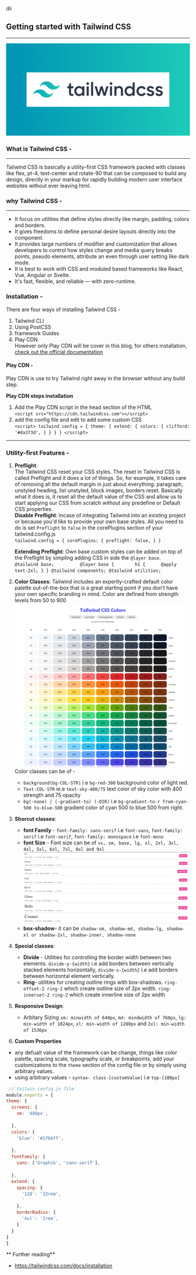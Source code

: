 dii

## Getting started with Tailwind CSS
----
![tailwind](./assets/tailwindcss.png)   


### What is Tailwind CSS -   
----
Tailwind CSS is basically a utility-first CSS framework packed with classes like flex, pt-4, text-center and rotate-90 that can be composed to build any design, directly in your markup for rapidly building modern user interface websites without ever leaving html.

### why Tailwind CSS -   
----
- It focus on utilities that define styles directly like margin, padding, colors and borders.  
- It gives freedoms to define personal desire layouts directly into the component.
- It provides large numbers of modifier and customization that allows developers to control how styles change and media query breaks points, pseudo elements, attribute an even through user setting like dark mode.
- It is best to work with CSS and moduled based frameworks like React, Vue, Angular or Svelte.
- It's fast, flexible, and reliable — with zero-runtime.

### Installation -  
There are four ways of installing Tailwind CSS -
1. Tailwind CLI
2. Using PostCSS 
3. framework Guides  
4. Play CDN    
However only Play CDN will be cover in this blog, for others installation, [check out the official documentation](https://tailwindcss.com/docs/installation: "Tailwind official documentation")

#### Play CDN -    
Play CDN is use to try Tailwind right away in the browser without any build step.    

**Play CDN steps installation**
1. Add the  Play CDN script in the head section of the HTML   
 `<script src="https://cdn.tailwindcss.com"></script>`
1. add the config file and edit to add some custom CSS  
`<script>
    tailwind.config = {
      theme: {
        extend: {
          colors: {
            clifford: '#da373d',
          }
        }
      }
    }
  </script>`
----  

### Utility-first Features -
1. **Preflight**:   
The Tailwind CSS reset your CSS styles. The reset in Tailwind CSS is called Preflight and it does a lot of things. So, for example, it takes care of removing all the default margin in just about everything: paragraph, unstyled heading, list unstyled, block images, borders reset. Basically what it does is, it reset all the default value of the CSS and allow us to start applying our CSS from scratch without any predefine or Default CSS properties.   
**Disable Preflight**: Incase of integrating Tailwind into an existing project or because you'd like to provide your own base styles. All you need to do is set `Preflight` to `false` in the corePlugins section of your tailwind.config.js     
    `tailwind.config = {
      corePlugins: {
        preflight: false,
      }
    }`   

    **Extending Preflight**: Own base custom styles can be added on top of the Preflight by simpling adding CSS in side the `@layer base`.   
    `@tailwind base;         
    @layer base {       
    h1 {     
    @apply text-2xl;
    }
    }
    @tailwind components;
    @tailwind utilities;`

2. **Color Classes**: Tailwind includes an expertly-crafted default color palette out-of-the-box that is a great starting point if you don’t have your own specific branding in mind. Color are defined from strength levels from 50 to 900    
  ![color](./assets/tailwindcolor.PNG)   
  Color classes can be of - 
    - `background(bg-COL-STR)`  i.e `bg-red-300` background color of light red.
    -  `Text-COL-STR`      ie.e `text-sky-400/75` text color of sky color with 400 strength and 75 opacity     
    - `bg(-none) | (-gradient-to) (-DIR)` i.e `bg-gradient-to-r from-cyan-500 to-blue-500` gradient color of cyan 500 to blue 500 from right.   
3. **Shorcut classes**: 
    - **font Family** - `font-family: sans-serif` i.e `font-sans`, `font-family: serif` i.e `font-serif`, `font-family: monospace` i.e `font-mono`
    - **font Size** - Font size can be of `xs, sm, base, lg, xl, 2xl, 3xl, 4xl, 5xl, 6xl, 7xl, 8xl and 9xl`
    ![fontsize](./assets/fontsize.PNG)   
    - **box-shadow**- it can be `shadow-sm, shadow-md, shadow-lg, shadow-xl or shadow-2xl, shadow-inner, shadow-none`    

4. **Special classes**:     
    - **Divide** - Utilities for controlling the border width between two elements. `divide-y-{width}` i.e add borders between vertically stacked elements horizontally, `divide-x-{width}` i.e add borders between horizontal element vertically. 
    - **Ring**- utilities for creating outline rings with box-shadows. `ring-offset-2 ring-2` which create outline size of 2px width. `ring-innerset-2 ring-2` which create innerline size of 2px width  

5. **Responsive Design**: 
    - Arbitary Sizing `sm: minwidth of 640px`, `md: mindwidth of 768px`, `lg: min-width of 1024px`, `xl: min-width of 1280px` and `2xl: min-width of 1536px`
    
6. **Custom Properties**    
  - any defualt value of the framework can be change, things like color palette, spacing scale, typography scale, or breakpoints, add your customizations to the `theme` section of the config file or by simply using arbitrary values.
  -  using arbitrary values - `syntax- class-[customValue]` i.e `top-[100px]`
  ```javascript
   //`tailwin.config.js file`
  module.exports = {
  theme: {
    screens: {
      sm: '480px',
     
    },
    colors: {
      'blue': '#1fb6ff',
      
    },
    fontFamily: {
      sans: ['Graphik', 'sans-serif'],
     
    },
    extend: {
      spacing: {
        '128': '32rem',
        '
      },
      borderRadius: {
        '4xl': '2rem',
      }
    }
  }
}
  ```    

** Further reading**
- https://tailwindcss.com/docs/installation